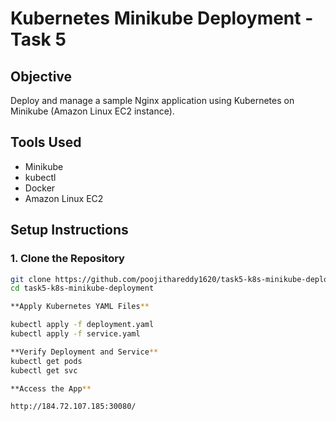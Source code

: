 # Kubernetes Minikube Deployment - Task 5

## Objective
Deploy and manage a sample Nginx application using Kubernetes on Minikube (Amazon Linux EC2 instance).

## Tools Used
- Minikube
- kubectl
- Docker
- Amazon Linux EC2

## Setup Instructions

### 1. Clone the Repository
```bash
git clone https://github.com/poojithareddy1620/task5-k8s-minikube-deployment.git
cd task5-k8s-minikube-deployment

**Apply Kubernetes YAML Files**

kubectl apply -f deployment.yaml
kubectl apply -f service.yaml

**Verify Deployment and Service**
kubectl get pods
kubectl get svc

**Access the App**

http://184.72.107.185:30080/
